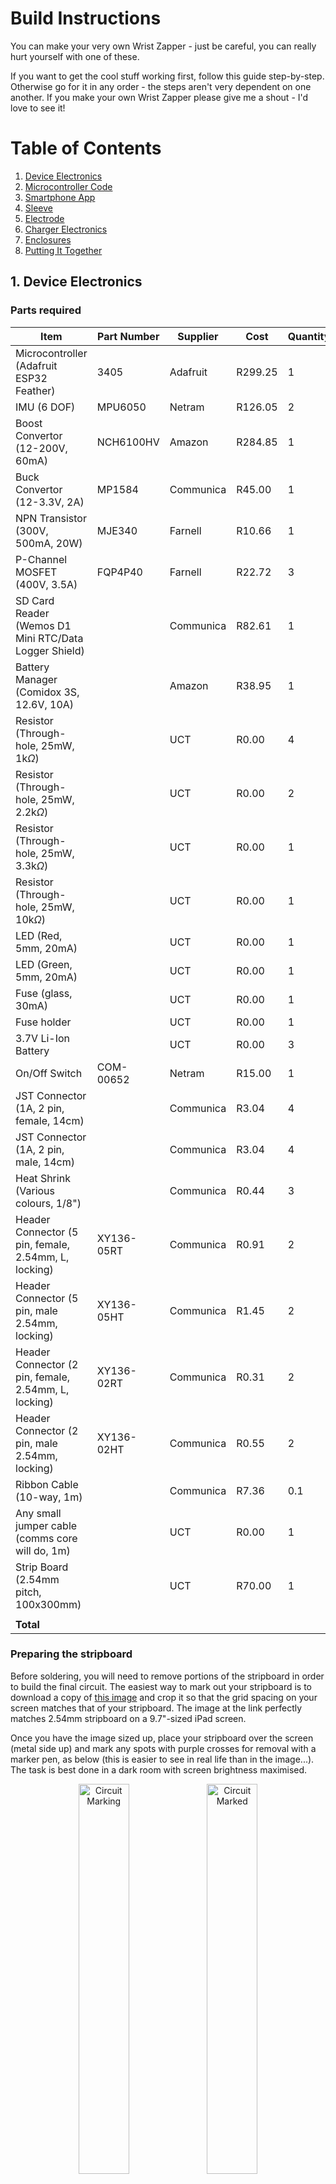 # Build Instructions

You can make your very own Wrist Zapper - just be careful, you can really hurt yourself with one of these. 

If you want to get the cool stuff working first, follow this guide step-by-step. Otherwise go for it in any order - the steps aren't very dependent on one another. If you make your own Wrist Zapper please give me a shout - I'd love to see it!

# Table of Contents
1. [Device Electronics](#1-device-electronics)
2. [Microcontroller Code](#2-microcontroller-code)
3. [Smartphone App](#3-smartphone-app)
4. [Sleeve](#4-sleeve)
5. [Electrode](#5-electrode)
6. [Charger Electronics](#6-charger-electronics)
7. [Enclosures](#7-enclosures)
8. [Putting It Together](#8-putting-it-together)

## 1. Device Electronics

### Parts required

| Item                                                  | Part Number | Supplier  | Cost    | Quantity | Total Cost |
|-------------------------------------------------------|-------------|-----------|---------|----------|------------|
| Microcontroller (Adafruit ESP32 Feather)              | 3405        | Adafruit  | R299.25 | 1        | R299.25    |
| IMU (6 DOF)                                           | MPU6050     | Netram    | R126.05 | 2        | R252.10    |
| Boost Convertor (12-200V, 60mA)                       | NCH6100HV   | Amazon    | R284.85 | 1        | R284.85    |
| Buck Convertor (12-3.3V, 2A)                          | MP1584      | Communica | R45.00  | 1        | R45.00     |
| NPN Transistor (300V, 500mA, 20W)                     | MJE340      | Farnell   | R10.66  | 1        | R10.66     |
| P-Channel MOSFET (400V, 3.5A)                         | FQP4P40     | Farnell   | R22.72  | 3        | R68.15     |
| SD Card Reader (Wemos D1 Mini RTC/Data Logger Shield) |             | Communica | R82.61  | 1        | R82.61     |
| Battery Manager (Comidox 3S, 12.6V, 10A)              |             | Amazon    | R38.95  | 1        | R38.95     |
| Resistor (Through-hole, 25mW, 1k$\Omega$)             |             | UCT       | R0.00   | 4        | R0.00      |
| Resistor (Through-hole, 25mW, 2.2k$\Omega$)           |             | UCT       | R0.00   | 2        | R0.00      |
| Resistor (Through-hole, 25mW, 3.3k$\Omega$)           |             | UCT       | R0.00   | 1        | R0.00      |
| Resistor (Through-hole, 25mW, 10k$\Omega$)            |             | UCT       | R0.00   | 1        | R0.00      |
| LED (Red, 5mm, 20mA)                                  |             | UCT       | R0.00   | 1        | R0.00      |
| LED (Green, 5mm, 20mA)                                |             | UCT       | R0.00   | 1        | R0.00      |
| Fuse (glass, 30mA)                                    |             | UCT       | R0.00   | 1        | R0.00      |
| Fuse holder                                           |             | UCT       | R0.00   | 1        | R0.00      |
| 3.7V Li-Ion Battery                                   |             | UCT       | R0.00   | 3        | R0.00      |
| On/Off Switch                                         | COM-00652   | Netram    | R15.00  | 1        | R15.00     |
| JST Connector (1A, 2 pin, female, 14cm)               |             | Communica | R3.04   | 4        | R12.17     |
| JST Connector (1A, 2 pin, male, 14cm)                 |             | Communica | R3.04   | 4        | R12.17     |
| Heat Shrink (Various colours, 1/8")                   |             | Communica | R0.44   | 3        | R1.32      |
| Header Connector (5 pin, female, 2.54mm, L, locking)  | XY136-05RT  | Communica | R0.91   | 2        | R1.82      |
| Header Connector (5 pin, male 2.54mm, locking)        | XY136-05HT  | Communica | R1.45   | 2        | R2.90      |
| Header Connector (2 pin, female, 2.54mm, L, locking)  | XY136-02RT  | Communica | R0.31   | 2        | R0.62      |
| Header Connector (2 pin, male 2.54mm, locking)        | XY136-02HT  | Communica | R0.55   | 2        | R1.10      |
| Ribbon Cable (10-way, 1m)                             |             | Communica | R7.36   | 0.1      | R0.74      |
| Any small jumper cable (comms core will do, 1m)       |             | UCT       | R0.00   | 1        | R0.00      |
| Strip Board (2.54mm pitch, 100x300mm)                 |             | UCT       | R70.00  | 1        | R70.00     |
| | | | | | |
| **Total** |  |  |  |  | **R1,199.40** |

### Preparing the stripboard

Before soldering, you will need to remove portions of the stripboard in order to build the final circuit. The easiest way to mark out your stripboard is to download a copy of [this image](https://github.com/devsticks/wrist-zapper/tree/master/production_hardware/electronics/circuit_production_inverted_flipped.jpeg) and crop it so that the grid spacing on your screen matches that of your stripboard. The image at the link perfectly matches 2.54mm stripboard on a 9.7"-sized iPad screen. 

Once you have the image sized up, place your stripboard over the screen (metal side up) and mark any spots with purple crosses for removal with a marker pen, as below (this is easier to see in real life than in the image...). The task is best done in a dark room with screen brightness maximised.

<p align="center">
  <img src=https://github.com/devsticks/wrist-zapper/tree/master/production_hardware/images/circuit_marking.jpeg alt="Circuit Marking" width="40%">
  <img src=https://github.com/devsticks/wrist-zapper/tree/master/production_hardware/images/circuit_marked.jpeg alt="Circuit Marked" width="40%">
</p>

Once marked, use a small drill bit to remove the contact strip at the relevant holes. I would highly recommend checking that you've broken continuity at the marked spots - you could easily destroy some expensive components by getting this wrong, and the further you go the harder it becomes to find these errors.

<p align="center">
  <img src=https://github.com/devsticks/wrist-zapper/tree/master/production_hardware/images/circuit_removed.jpeg alt="Circuit Removed" width="40%">
</p>

The next step is to do a similar thing with [this image](https://github.com/devsticks/wrist-zapper/tree/master/production_hardware/electronics/circuit_production_inverted.jpeg) to mark out the positions of joining wires. This time place the stripboard metal side down on your screen and draw lines over the red areas. 

### Soldering it up

Once you've marked the wires out, neatly solder the thin comms wires into place at these spots. As far as possible, keep the wires flat - there's not much vertical room for manoeuvre here. If you'd like to make your circuit board black (it just looks so much more professional!), now is the time to do so - I used a thick marker pen.

Prepare the buck and boost convertors by tuning them to give 3.3V and 200V respectively when supplied with a 12V input.

From this point it's just a matter of soldering things into place following the layout below. The board loayout is extremely cramped, and some components or breakout boards may need to be (carefully) filed or sanded down to fit. I would recommend starting with the shortest components first, then moving on to the tallest. Note that I've used female headers for the ESP32 and microSD card boards, while the MPU6050 (IMU) and NCH6100HV (Boost Convertor) were soldered straight on with male headers to save space (I know, I know...).

Before you solder in the NCH6100HV - probably the last part you'll add - test that things are on track by connecting a 12V supply to the input jack and switching on the board. If the current spikes as you do so switch it off immediately. If not, good job! Next, test that you're getting 3.3V - and no more! - at all the places you're expecting it, and 0 at all the ground pins. If that's all looking good, continue!

<p align="center">
  <img src=https://github.com/devsticks/wrist-zapper/tree/master/production_hardware/electronics/circuit_production.jpeg" alt="Circuit Layout" width="40%">
</p>

The finished product should look something like this:
<p align="center">
  <img src=https://github.com/devsticks/wrist-zapper/tree/master/production_hardware/images/circuit_complete_top.jpeg alt="Circuit Top" width="40%">
  <img src=https://github.com/devsticks/wrist-zapper/tree/master/production_hardware/images/circuit_complete_side.jpeg alt="Circuit Side" width="40%">
</p>

If you've made it this far give someone a high five - you're doing really well! 

## 2. Microcontroller Code

## 3. Smartphone App

## 4. Sleeve

## 5. Electrode

## 6. Charger Electronics

## 7. Enclosures

## 8. Putting It Together
